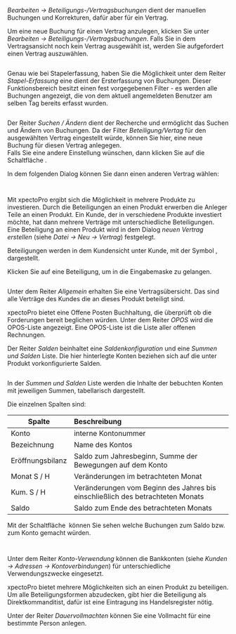 <!DOCTYPE html>
<html>
<head>
<meta charset="utf-8">
<meta name="viewport" content="width=device-width, initial-scale=1.0">
<title>913_Beteiligungs-Vertragsbuchungen.md</title>
<link rel="stylesheet" href="https://stackedit.io/res-min/themes/base.css" />
<script type="text/javascript" src="https://cdn.mathjax.org/mathjax/latest/MathJax.js?config=TeX-AMS_HTML"></script>
</head>
<body><div class="container"><p><em>Bearbeiten → Beteiligungs-/Vertragsbuchungen</em> dient der manuellen Buchungen und Korrekturen, dafür aber für ein Vertrag.</p>

<p>Um eine neue Buchung für einen Vertrag anzulegen, klicken Sie unter <em>Bearbeiten → Beteiligungs-/Vertragsbuchungen</em>. Falls Sie in dem Vertragsansicht noch kein Vertrag ausgewählt ist, werden Sie aufgefordert einen Vertrag auszuwählen.</p>

<p><img src="http://xpecto.github.io/docs/img/img_1439988459598.png" alt="" title=""></p>

<p>Genau wie bei Stapelerfassung, haben Sie die Möglichkeit unter dem Reiter <em>Stapel-Erfassung</em> eine dient der Ersterfassung von Buchungen. Dieser Funktionsbereich besitzt einen fest vorgegebenen Filter - es werden alle Buchungen angezeigt, die von dem aktuell angemeldeten Benutzer am selben Tag bereits erfasst wurden.</p>

<p><img src="http://xpecto.github.io/docs/img/img_1439989206664.png" alt="" title=""></p>

<p>Der Reiter <em>Suchen / Ändern</em> dient der Recherche und ermöglicht das Suchen und Ändern von Buchungen. Da der Filter <em>Beteiligung/Vertag</em> für den ausgewählten Vertrag eingestellt würde, können Sie hier, eine neue Buchung für diesen Vertrag anlegegen.  <br>
Falls Sie eine andere Einstellung wünschen, dann klicken Sie auf die Schaltfläche <img src="http://xpecto.github.io/docs/img/img_1439989237781.png" alt="" title="">.</p>

<p>In dem folgenden Dialog können Sie dann einen anderen Vertrag wählen:</p>

<p><img src="http://xpecto.github.io/docs/img/img_1439988547192.png" alt="" title=""></p>

<p><img src="http://xpecto.github.io/docs/img/img_1439991361575.png" alt="" title=""></p>

<p>Mit xpectoPro ergibt sich die Möglichkeit in mehrere Produkte zu investieren. Durch die Beteiligungen an einen Produkt erwerben die Anleger Teile an einen Produkt. Ein Kunde, der in verschiedene Produkte investiert möchte, hat dann mehrere Verträge mit unterschiedliche Beteiligungen. <br>
Eine Beteiligung an einen Produkt wird in dem Dialog <em>neuen Vertrag erstellen</em> (siehe <em>Datei → Neu → Vertrag</em>) festgelegt.</p>

<p>Beteiligungen werden in dem Kundensicht unter Kunde, mit der Symbol <img src="http://xpecto.github.io/docs/img/img_1439978235195.png" alt="" title="">, dargestellt.  </p>

<p>Klicken Sie auf eine Beteiligung, um in die Eingabemaske zu gelangen.</p>

<p><img src="http://xpecto.github.io/docs/img/img_1438780567378.png" alt="" title=""></p>

<p>Unter dem Reiter <em>Allgemein</em>  erhalten Sie eine Vertragsübersicht. Das sind alle Verträge des Kundes die an dieses Produkt beteiligt sind.</p>

<p>xpectoPro bietet eine Offene Posten Buchhaltung, die überprüft ob die Forderungen bereit beglichen würden. Unter dem Reiter <em>OPOS</em> wird die OPOS-Liste angezeigt. Eine OPOS-Liste ist die Liste aller offenen Rechnungen. </p>

<p>Der Reiter <em>Salden</em> beinhaltet eine <em>Saldenkonfiguration</em> und eine <em>Summen und Salden</em> Liste. Die hier hinterlegte Konten beziehen sich auf die unter Produkt vorkonfigurierte Salden.</p>

<p><img src="http://xpecto.github.io/docs/img/img_1439903745722.png" alt="" title=""></p>

<p>In der <em>Summen und Salden</em> Liste werden die Inhalte der bebuchten Konten mit jeweiligen Summen, tabellarisch dargestellt.</p>

<p>Die einzelnen Spalten sind:</p>

<table>
<thead>
<tr>
  <th>Spalte</th>
  <th align="left">Beschreibung</th>
</tr>
</thead>
<tbody><tr>
  <td>Konto</td>
  <td align="left">interne Kontonummer</td>
</tr>
<tr>
  <td>Bezeichnung</td>
  <td align="left">Name des Kontos</td>
</tr>
<tr>
  <td>Eröffnungsbilanz</td>
  <td align="left">Saldo zum Jahresbeginn, Summe der Bewegungen auf dem Konto</td>
</tr>
<tr>
  <td>Monat S / H</td>
  <td align="left">Veränderungen im betrachteten Monat</td>
</tr>
<tr>
  <td>Kum. S / H</td>
  <td align="left">Veränderungen vom Beginn des Jahres bis einschließlich des betrachteten Monats</td>
</tr>
<tr>
  <td>Saldo</td>
  <td align="left">Saldo zum Ende des betrachteten Monats</td>
</tr>
</tbody></table>


<p>Mit der Schaltfläche <img src="http://xpecto.github.io/docs/img/img_1439980233293.png" alt="" title=""> können Sie sehen welche Buchungen zum Saldo bzw. zum Konto gemacht würden.</p>

<p><img src="http://xpecto.github.io/docs/img/img_1439905236293.png" alt="" title=""></p>

<p><img src="http://xpecto.github.io/docs/img/img_1439905104073.png" alt="" title=""></p>

<p>Unter dem Reiter <em>Konto-Verwendung</em> können die Bankkonten (siehe <em>Kunden → Adressen → Kontoverbindungen</em>) für unterschiedliche Verwendungszwecke eingesetzt.</p>

<p>xpectoPro bietet mehrere Möglichkeiten sich an einen Produkt zu beteiligen.  Um alle Beteiligungsformen abzudecken, gibt hier die Beteiligung als Direktkommanditist, dafür ist eine Eintragung ins Handelsregister nötig. </p>

<p>Unter der Reiter <em>Dauervollmachten</em> können Sie eine Vollmacht für eine bestimmte Person anlegen.</p></div></body>
</html>